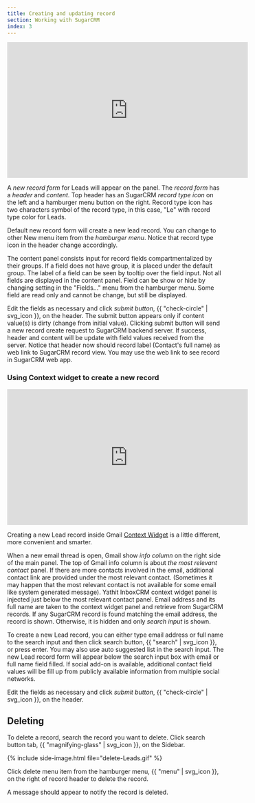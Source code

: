 ```yaml
---
title: Creating and updating record
section: Working with SugarCRM
index: 3
---
```


<iframe width="560" height="315" src="https://www.youtube.com/embed/nE09-8xddHU?list=PL0ZVs2MTcLP82s0qTsQ3RTZXad_dZCSbU" frameborder="0" allowfullscreen></iframe>

A _new record form_ for Leads will appear on the panel. The _record form_ has a _header_ and _content_. Top header has an SugarCRM _record type icon_ on the left and a hamburger menu button on the right. Record type icon has two characters symbol of the record type, in this case, "Le" with record type color for Leads.

Default new record form will create a new lead record. You can change to other New menu item from the _hamburger menu_. Notice that record type icon in the header change accordingly.

The content panel consists input for record fields compartmentalized by their groups. If a field does not have group, it is placed under the default group. The label of a field can be seen by tooltip over the field input. Not all fields are displayed in the content panel. Field can be show or hide by changing setting in the "Fields..." menu from the hamburger menu. Some field are read only and cannot be change, but still be displayed.

Edit the fields as necessary and click _submit button_, {{ "check-circle" | svg_icon }}, on the header. The submit button appears only if content value(s) is dirty (change from initial value). Clicking submit button will send a new record create request to SugarCRM backend server. If success, header and content will be update with field values received from the server. Notice that header now should record label (Contact's full name) as web link to SugarCRM record view. You may use the web link to see record in SugarCRM web app.


### Using Context widget to create a new record


<iframe width="560" height="315" src="https://www.youtube.com/embed/byJT5n154xg?list=PL0ZVs2MTcLP82s0qTsQ3RTZXad_dZCSbU" frameborder="0" allowfullscreen></iframe>

Creating a new Lead record inside Gmail [Context Widget](../context/index.html) is a little different, more convenient and smarter. 

When a new email thread is open, Gmail show _info column_ on the right side of the main panel. The top of Gmail info column is about _the most relevant contact_ panel. If there are more contacts involved in the email, additional contact link are provided under the most relevant contact. (Sometimes it may happen that the most relevant contact is not available for some email like system generated message). Yathit InboxCRM context widget panel is injected just below the most relevant contact panel. Email address and its full name are taken to the context widget panel and retrieve from SugarCRM records. If any SugarCRM record is found matching the email address, the record is shown. Otherwise, it is hidden and only _search input_ is shown.

To create a new Lead record, you can either type email address or full name to the search input and then click search button, {{ "search" | svg_icon }}, or press enter. You may also use auto suggested list in the search input. The new Lead record form will appear below the search input box with email or full name field filled. If social add-on is available, additional contact field values will be fill up from publicly available information from multiple social networks.

Edit the fields as necessary and click _submit button_, {{ "check-circle" | svg_icon }}, on the header.


## Deleting

To delete a record, search the record you want to delete. Click search button tab, {{ "magnifying-glass" | svg_icon }}, on the Sidebar. 

{% include side-image.html file="delete-Leads.gif" %}

Click delete menu item from the hamburger menu, {{ "menu" | svg_icon }}, on the right of record header to delete the record.

A message should appear to notify the record is deleted.




